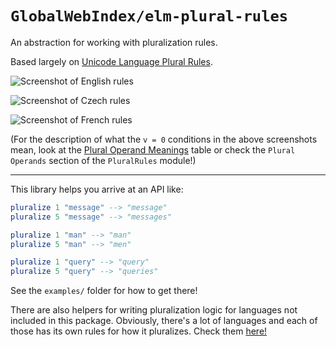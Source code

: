 # `GlobalWebIndex/elm-plural-rules`

An abstraction for working with pluralization rules.

Based largely on [Unicode Language Plural
Rules](https://unicode-org.github.io/cldr-staging/charts/37/supplemental/language_plural_rules.html).

![Screenshot of English
rules](https://github.com/GlobalWebIndex/elm-plural-rules/raw/master/docs/en.png)

![Screenshot of Czech
rules](https://github.com/GlobalWebIndex/elm-plural-rules/raw/master/docs/cz.png)

![Screenshot of French
rules](https://github.com/GlobalWebIndex/elm-plural-rules/raw/master/docs/fr.png)

(For the description of what the `v = 0` conditions in the above screenshots
mean, look at the [Plural Operand Meanings](http://unicode.org/reports/tr35/tr35-numbers.html#Operands)
table or check the `Plural Operands` section of the `PluralRules` module!)

----

This library helps you arrive at an API like:

```elm
pluralize 1 "message" --> "message"
pluralize 5 "message" --> "messages"

pluralize 1 "man" --> "man"
pluralize 5 "man" --> "men"

pluralize 1 "query" --> "query"
pluralize 5 "query" --> "queries"
```

See the `examples/` folder for how to get there!

There are also helpers for writing pluralization logic for languages not
included in this package. Obviously, there's a lot of languages and each of
those has its own rules for how it pluralizes. Check them
[here!](https://unicode-org.github.io/cldr-staging/charts/37/supplemental/language_plural_rules.html)
